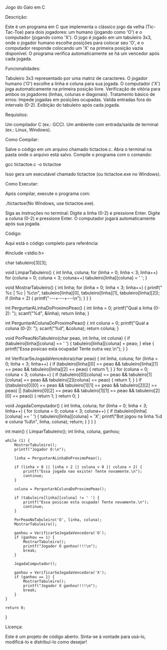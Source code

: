 Jogo do Galo em C

Descrição:

Este é um programa em C que implementa o clássico jogo da velha (Tic-Tac-Toe) para dois jogadores: um humano (jogando como 'O') e o computador (jogando como 'X'). O jogo é jogado em um tabuleiro 3x3, onde o jogador humano escolhe posições para colocar seu 'O', e o computador responde colocando um 'X' na primeira posição vazia disponível. O programa verifica automaticamente se há um vencedor após cada jogada.

Funcionalidades:

Tabuleiro 3x3 representado por uma matriz de caracteres.
O jogador humano ('O') escolhe a linha e coluna para sua jogada.
O computador ('X') joga automaticamente na primeira posição livre.
Verificação de vitória para ambos os jogadores (linhas, colunas e diagonais).
Tratamento básico de erros:
Impede jogadas em posições ocupadas.
Valida entradas fora do intervalo (0-2).
Exibição do tabuleiro após cada jogada.

Requisitos:

Um compilador C (ex.: GCC).
Um ambiente com entrada/saída de terminal (ex.: Linux, Windows).

Como Compilar:

Salve o código em um arquivo chamado tictactoe.c.
Abra o terminal na pasta onde o arquivo está salvo.
Compile o programa com o comando:

gcc tictactoe.c -o tictactoe

Isso gera um executável chamado tictactoe (ou tictactoe.exe no Windows).

Como Executar:

Após compilar, execute o programa com:

./tictactoe(No Windows, use tictactoe.exe).

Siga as instruções no terminal:
Digite a linha (0-2) e pressione Enter.
Digite a coluna (0-2) e pressione Enter.
O computador jogará automaticamente após sua jogada.

Código:

Aqui está o código completo para referência:

#include <stdio.h>

char tabuleiro[3][3];

void LimparTabuleiro() {
    int linha, coluna;
    for (linha = 0; linha < 3; linha++)
        for (coluna = 0; coluna < 3; coluna++)
            tabuleiro[linha][coluna] = ' ';
}

void MostrarTabuleiro() {
    int linha;
    for (linha = 0; linha < 3; linha++) {
        printf(" %c | %c | %c\n", tabuleiro[linha][0], tabuleiro[linha][1], tabuleiro[linha][2]);
        if (linha < 2) {
            printf("---+---+---\n");
        }
    }
}

int PerguntarALinhaDoProximoPeao() {
    int linha = 0;
    printf("Qual a linha (0-2): ");
    scanf("%d", &linha);
    return linha;
}

int PerguntarAColunaDoProximoPeao() {
    int coluna = 0;
    printf("Qual a coluna (0-2): ");
    scanf("%d", &coluna);
    return coluna;
}

void PorPeaoNoTabuleiro(char peao, int linha, int coluna) {
    if (tabuleiro[linha][coluna] == ' ') {
        tabuleiro[linha][coluna] = peao;
    } else {
        printf("Essa posicao esta ocupada! Tente outra vez.\n");
    }
}

int VerificarSeJogadaVencedora(char peao) {
    int linha, coluna;
    for (linha = 0; linha < 3; linha++) {
        if (tabuleiro[linha][0] == peao && tabuleiro[linha][1] == peao && tabuleiro[linha][2] == peao) {
            return 1;
        }
    }
    for (coluna = 0; coluna < 3; coluna++) {
        if (tabuleiro[0][coluna] == peao && tabuleiro[1][coluna] == peao && tabuleiro[2][coluna] == peao) {
            return 1;
        }
    }
    if ((tabuleiro[0][0] == peao && tabuleiro[1][1] == peao && tabuleiro[2][2] == peao) ||
        (tabuleiro[0][2] == peao && tabuleiro[1][1] == peao && tabuleiro[2][0] == peao)) {
        return 1;
    }
    return 0;
}

void JogadaComputador() {
    int linha, coluna;
    for (linha = 0; linha < 3; linha++) {
        for (coluna = 0; coluna < 3; coluna++) {
            if (tabuleiro[linha][coluna] == ' ') {
                tabuleiro[linha][coluna] = 'X';
                printf("Bot jogou na linha %d e coluna %d\n", linha, coluna);
                return;
            }
        }
    }
}

int main() {
    LimparTabuleiro();
    int linha, coluna, ganhou;

    while (1) {
        MostrarTabuleiro();
        printf("Jogador O:\n");
        
        linha = PerguntarALinhaDoProximoPeao();
        
        if (linha < 0 || linha > 2 || coluna < 0 || coluna > 2) {
            printf("Essa jogada nao existe! Tente novamente.\n");
            continue;
        }
        
        coluna = PerguntarAColunaDoProximoPeao();

        if (tabuleiro[linha][coluna] != ' ') {
            printf("Essa posicao esta ocupada! Tente novamente.\n");
            continue;
        }

        PorPeaoNoTabuleiro('O', linha, coluna);
        MostrarTabuleiro();
        
        ganhou = VerificarSeJogadaVencedora('O');
        if (ganhou == 1) {
            MostrarTabuleiro();
            printf("Jogador O ganhou!!!!\n");
            break;
        }
        
        JogadaComputador();
        
        ganhou = VerificarSeJogadaVencedora('X');
        if (ganhou == 1) {
            MostrarTabuleiro();
            printf("Jogador X ganhou!!!!\n");
            break;
        }
    }

    return 0;
}


Licença:

Este é um projeto de código aberto. Sinta-se à vontade para usá-lo, modificá-lo e distribuí-lo como desejar!
